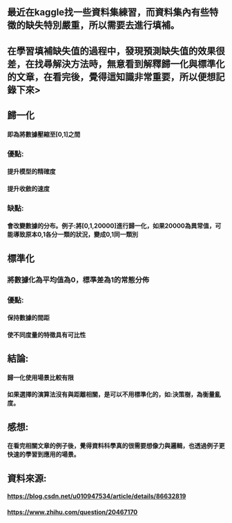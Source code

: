 ## 最近在kaggle找一些資料集練習，而資料集內有些特徵的缺失特別嚴重，所以需要去進行填補。
## 在學習填補缺失值的過程中，發現預測缺失值的效果很差，在找尋解決方法時，無意看到解釋歸一化與標準化的文章，在看完後，覺得這知識非常重要，所以便想記錄下來>

## 歸一化
#### 即為將數據壓縮至[0,1]之間
### 優點:
####   提升模型的精確度
####   提升收斂的速度
### 缺點:
####   會改變數據的分布。例子:將[0,1,20000]進行歸一化，如果20000為異常值，可能導致原本0,1各分一類的狀況，變成0,1同一類別
## 標準化
### 將數據化為平均值為0，標準差為1的常態分佈
### 優點:
####   保持數據的間距
####   使不同度量的特徵具有可比性


## 結論:
#### 歸一化使用場景比較有限
#### 如果選擇的演算法沒有與距離相關，是可以不用標準化的，如:決策樹，為衡量亂度。

## 感想:
#### 在看完相關文章的例子後，覺得資料科學真的很需要想像力與邏輯，也透過例子更快速的學習到應用的場景。

## 資料來源:
#### https://blog.csdn.net/u010947534/article/details/86632819
#### https://www.zhihu.com/question/20467170
